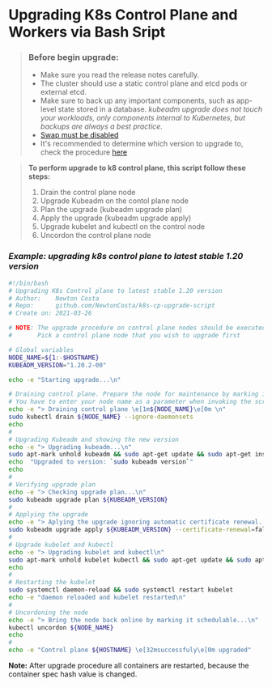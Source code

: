 # Upgrading K8s Control Plane and Workers via Bash Sript

> ### Before begin upgrade:
> - Make sure you read the release notes carefully.
> - The cluster should use a static control plane and etcd pods or external etcd.
> - Make sure to back up any important components, such as app-level state stored in a database.
> _kubeadm upgrade does not touch your workloads, only components internal to Kubernetes, but backups are always a best practice._
> - [Swap must be disabled](https://serverfault.com/questions/684771/best-way-to-disable-swap-in-linux)
> - It's recommended to determine which version to upgrade to, check the procedure [here](https://kubernetes.io/docs/tasks/administer-cluster/kubeadm/kubeadm-upgrade/#determine-which-version-to-upgrade-to)

> **To perform upgrade to k8 control plane, this script follow these steps:**
>  1. Drain the control plane node
>  2. Upgrade Kubeadm on the contol plane node
>  3. Plan the upgrade (kubeadm upgrade plan)
>  4. Apply the upgrade (kubeadm upgrade apply)
>  5. Upgrade kubelet and kubectl on the control node
>  6. Uncordon the control plane node


### _Example: upgrading k8s control plane to latest stable 1.20 version_

```bash
#!/bin/bash
# Upgrading K8s Control plane to latest stable 1.20 version
# Author:    Newton Costa
# Repo:      github.com/NewtonCosta/k8s-cp-upgrade-script
# Create on: 2021-03-26

# NOTE: The upgrade procedure on control plane nodes should be executed one node at a time. 
#       Pick a control plane node that you wish to upgrade first

# Global variables
NODE_NAME=${1:-$HOSTNAME}
KUBEADM_VERSION="1.20.2-00"

echo -e "Starting upgrade...\n"

# Draining control plane. Prepare the node for maintenance by marking it unschedulable and evicting the workloads
# You have to enter your node name as a parameter when invoking the script, otherwise it will use the value of HOSTNAME environment variable
echo -e "> Draining control plane \e[1m${NODE_NAME}\e[0m \n"
sudo kubectl drain ${NODE_NAME} --ignore-daemonsets
echo
#
# Upgrading Kubeadm and showing the new version
echo -e "> Upgrading kubeadm...\n"
sudo apt-mark unhold kubeadm && sudo apt-get update && sudo apt-get install -y kubeadm=${KUBEADM_VERSION} && sudo apt-mark hold kubeadm
echo  "Upgraded to version: `sudo kubeadm version`"
echo
#
# Verifying upgrade plan
echo -e "> Checking upgrade plan...\n"
sudo kubeadm upgrade plan ${KUBEADM_VERSION}
#
# Applying the upgrade
echo -e "> Aplying the upgrade ignoring automatic certificate renewal...\n"
sudo kubeadm upgrade apply ${KUBEADM_VERSION} --certificate-renewal=false
#
# Upgrade kubelet and kubectl
echo -e "> Upgrading kubelet and kubectl\n"
sudo apt-mark unhold kubelet kubectl && sudo apt-get update && sudo apt-get install -y kubelet=${KUBEADM_VERSION}  kubectl=${KUBEADM_VERSION}  && sudo apt-mark hold kubelet kubectl
echo
#
# Restarting the kubelet
sudo systemctl daemon-reload && sudo systemctl restart kubelet
echo -e "daemon reloaded and kubelet restarted\n"
#
# Uncordoning the node
echo -e "> Bring the node back online by marking it schedulable...\n"
kubectl uncordon ${NODE_NAME}
echo
#
echo -e "Control plane ${HOSTNAME} \e[32msuccessfuly\e[0m upgraded"

```










**Note:** After upgrade procedure all containers are restarted, because the container spec hash value is changed.
